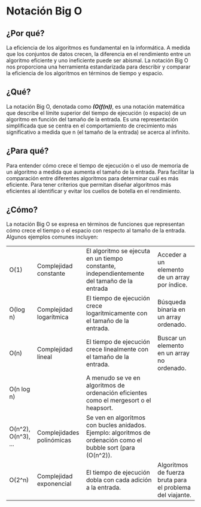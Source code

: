 # Notación Big O

## ¿Por qué?

La eficiencia de los algoritmos es fundamental en la informática. A medida que los conjuntos de datos crecen, la diferencia en el rendimiento entre un algoritmo eficiente y uno ineficiente puede ser abismal. La notación Big O nos proporciona una herramienta estandarizada para describir y comparar la eficiencia de los algoritmos en términos de tiempo y espacio.

## ¿Qué?

La notación Big O, denotada como ***(O(f(n))***, es una notación matemática que describe el límite superior del tiempo de ejecución (o espacio) de un algoritmo en función del tamaño de la entrada. Es una representación simplificada que se centra en el comportamiento de crecimiento más significativo a medida que n (el tamaño de la entrada) se acerca al infinito.

## ¿Para qué?

Para entender cómo crece el tiempo de ejecución o el uso de memoria de un algoritmo a medida que aumenta el tamaño de la entrada.
Para facilitar la comparación entre diferentes algoritmos para determinar cuál es más eficiente.
Para tener criterios que permitan diseñar algoritmos más eficientes al identificar y evitar los cuellos de botella en el rendimiento.

## ¿Cómo?

La notación Big O se expresa en términos de funciones que representan cómo crece el tiempo o el espacio con respecto al tamaño de la entrada. Algunos ejemplos comunes incluyen:

|||||
|-|-|-|-|
O(1)|Complejidad constante|El algoritmo se ejecuta en un tiempo constante, independientemente del tamaño de la entrada|Acceder a un elemento de un array por índice.
O(log n)|Complejidad logarítmica|El tiempo de ejecución crece logarítmicamente con el tamaño de la entrada.|Búsqueda binaria en un array ordenado.
O(n)|Complejidad lineal|El tiempo de ejecución crece linealmente con el tamaño de la entrada.|Buscar un elemento en un array no ordenado.
O(n log n)||A menudo se ve en algoritmos de ordenación eficientes como el mergesort o el heapsort.
O(n^2), O(n^3), ...|Complejidades polinómicas|Se ven en algoritmos con bucles anidados. Ejemplo: algoritmos de ordenación como el bubble sort (para (O(n^2)).
O(2^n)|Complejidad exponencial|El tiempo de ejecución dobla con cada adición a la entrada.|Algoritmos de fuerza bruta para el problema del viajante.
